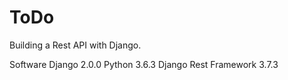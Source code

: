 # ToDo
Building a Rest API with Django.

Software
Django 2.0.0
Python 3.6.3 
Django Rest Framework 3.7.3

